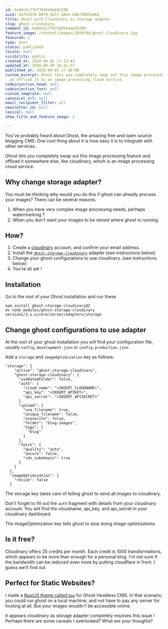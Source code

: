 ```yaml
---
id: 5e84cbc7fb739d54dab92209
uuid: da752bf8-60f9-425f-a8ee-b9b73b65a46d
title: Ghost with Cloudinary as storage adapter
slug: ghost-cloudinary
comment_id: 5e84cbc7fb739d54dab92209
feature_image: /content/images/2020/04/ghost-cloudinary.jpg
featured: 1
type: post
status: published
locale: null
visibility: public
created_at: 2020-04-01 17:13:43
updated_at: 2020-06-30 16:41:57
published_at: 2020-04-01 17:38:00
custom_excerpt: Ghost lets you completely swap out this image processing feature
  an offload it to an image processing cloud service.
codeinjection_head: null
codeinjection_foot: null
custom_template: null
canonical_url: null
email_recipient_filter: all
newsletter_id: null
lexical: null
show_title_and_feature_image: 1

---
```


You've probably heard about Ghost, the amazing free and open source blogging CMS. One cool thing about it is how easy it is to integrate with other services.

Ghost lets you completely swap out this image processing feature and offload it somewhere else, like cloudinary, which is an image processing cloud service.

## Why change storage adapter?

You must be thinking why would you do this if ghost can already process your images? There can be several reasons.

1.  When you have very complex image processing needs, perhaps watermarking ?
2.  When you don't want your images to be stored where ghost is running.

## How?

1.  Create a [cloudinary](https://cloudinary.com/) account, and confirm your email address.
2.  Install the [`ghost-storage-cloudinary`](https://github.com/eexit/ghost-storage-cloudinary) adapter (see instructions below)
3.  Change your ghost configurations to use cloudinary. (see instructions below)
4.  You're all set !

## Installation

Go to the root of your Ghost installation and run these

    npm install ghost-storage-cloudinary@2 
    mv node_modules/ghost-storage-cloudinary versions/3.x.x/core/server/adapters/storage

## Change ghost configurations to use adapter

At the root of your ghost installation you will find your configuration file, usually `config.development.json` or `config.production.json`

Add a `storage` and `imageOptimization` key as follows:

    "storage": {
        "active": "ghost-storage-cloudinary",
        "ghost-storage-cloudinary": {
          "useDatedFolder": false,
          "auth": {
            "cloud_name": "<INSERT_CLOUDNAME>",
            "api_key": "<INSERT_APIKEY>",
            "api_secret": "<INSERT_APISECRET>"
          },
          "upload": {
            "use_filename": true,
            "unique_filename": false,
            "overwrite": false,
            "folder": "blog-images",
            "tags": [
              "blog"
            ]
          },
          "fetch": {
            "quality": "auto",
            "secure": false,
            "cdn_subdomain": true
          }
        }
      },
      "imageOptimization": {
        "resize": false
      }

The storage key takes care of telling ghost to send all images to cloudinary.

Don't forget to fill out the `auth` fragment with details from your cloudinary account. You will find the cloudname, api\_key, and api\_secret in your cloudinary dashboard.

The imageOptimization key tells ghost to stop doing image optimizations.

## Is it free?

Cloudinary offers 25 credits per month. Each credit is 1000 transformations, which appears to be more than enough for a personal blog. I'm not sure if the bandwidth can be reduced even more by putting cloudflare in front. I guess we'll find out.

## Perfect for Static Websites?

I made a [NuxtJS theme called `boo`](https://boo.ramgolam.com/) for Ghost Headless CMS. In that scenario, you could run ghost on a local machine, and not have to pay any server for hosting at all. But your images wouldn't be accessible online.

It appears cloudinary as storage adapter completely resolves this issue ! Perhaps there are some caveats I overlooked? What are your thoughts?